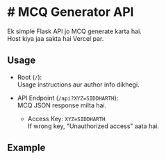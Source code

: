 # # MCQ Generator API

Ek simple Flask API jo MCQ generate karta hai.  
Host kiya jaa sakta hai Vercel par.

## Usage

- Root (`/`):  
  Usage instructions aur author info dikhegi.

- API Endpoint (`/api?XYZ=SIDDHARTH`):  
  MCQ JSON response milta hai.  
  - Access Key: `XYZ=SIDDHARTH`  
  If wrong key, "Unauthorized access" aata hai.

## Example

